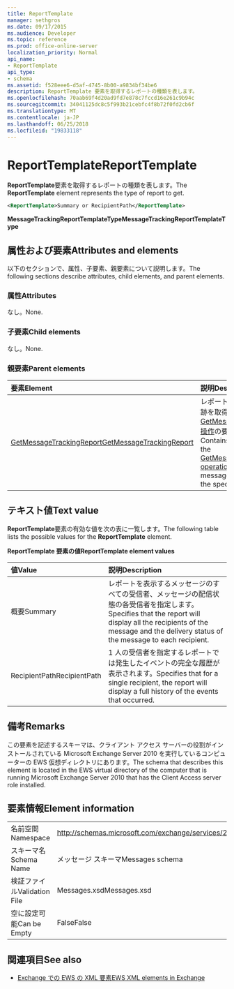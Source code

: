 ```yaml
---
title: ReportTemplate
manager: sethgros
ms.date: 09/17/2015
ms.audience: Developer
ms.topic: reference
ms.prod: office-online-server
localization_priority: Normal
api_name:
- ReportTemplate
api_type:
- schema
ms.assetid: f528eee6-d5af-4745-8b00-a9834bf34be6
description: ReportTemplate 要素を取得するレポートの種類を表します。
ms.openlocfilehash: 70aab69f4d20ad9fd7e878c7fccd16e261c9b94c
ms.sourcegitcommit: 34041125dc8c5f993b21cebfc4f8b72f0fd2cb6f
ms.translationtype: MT
ms.contentlocale: ja-JP
ms.lasthandoff: 06/25/2018
ms.locfileid: "19833118"
---
```

# <a name="reporttemplate"></a><span data-ttu-id="ce0a9-103">ReportTemplate</span><span class="sxs-lookup"><span data-stu-id="ce0a9-103">ReportTemplate</span></span>

<span data-ttu-id="ce0a9-104">**ReportTemplate**要素を取得するレポートの種類を表します。</span><span class="sxs-lookup"><span data-stu-id="ce0a9-104">The **ReportTemplate** element represents the type of report to get.</span></span> 
  
```xml
<ReportTemplate>Summary or RecipientPath</ReportTemplate>
```

 <span data-ttu-id="ce0a9-105">**MessageTrackingReportTemplateType**</span><span class="sxs-lookup"><span data-stu-id="ce0a9-105">**MessageTrackingReportTemplateType**</span></span>
## <a name="attributes-and-elements"></a><span data-ttu-id="ce0a9-106">属性および要素</span><span class="sxs-lookup"><span data-stu-id="ce0a9-106">Attributes and elements</span></span>

<span data-ttu-id="ce0a9-107">以下のセクションで、属性、子要素、親要素について説明します。</span><span class="sxs-lookup"><span data-stu-id="ce0a9-107">The following sections describe attributes, child elements, and parent elements.</span></span>
  
### <a name="attributes"></a><span data-ttu-id="ce0a9-108">属性</span><span class="sxs-lookup"><span data-stu-id="ce0a9-108">Attributes</span></span>

<span data-ttu-id="ce0a9-109">なし。</span><span class="sxs-lookup"><span data-stu-id="ce0a9-109">None.</span></span>
  
### <a name="child-elements"></a><span data-ttu-id="ce0a9-110">子要素</span><span class="sxs-lookup"><span data-stu-id="ce0a9-110">Child elements</span></span>

<span data-ttu-id="ce0a9-111">なし。</span><span class="sxs-lookup"><span data-stu-id="ce0a9-111">None.</span></span>
  
### <a name="parent-elements"></a><span data-ttu-id="ce0a9-112">親要素</span><span class="sxs-lookup"><span data-stu-id="ce0a9-112">Parent elements</span></span>

|<span data-ttu-id="ce0a9-113">**要素**</span><span class="sxs-lookup"><span data-stu-id="ce0a9-113">**Element**</span></span>|<span data-ttu-id="ce0a9-114">**説明**</span><span class="sxs-lookup"><span data-stu-id="ce0a9-114">**Description**</span></span>|
|:-----|:-----|
|[<span data-ttu-id="ce0a9-115">GetMessageTrackingReport</span><span class="sxs-lookup"><span data-stu-id="ce0a9-115">GetMessageTrackingReport</span></span>](getmessagetrackingreport.md) <br/> |<span data-ttu-id="ce0a9-116">レポートを指定した ID の追跡を取得するために[GetMessageTrackingReport 操作](getmessagetrackingreport-operation.md)の要求が含まれています</span><span class="sxs-lookup"><span data-stu-id="ce0a9-116">Contains the request for the [GetMessageTrackingReport operation](getmessagetrackingreport-operation.md) to retrieve the full message tracking report for the specified ID.</span></span>  <br/> |
   
## <a name="text-value"></a><span data-ttu-id="ce0a9-117">テキスト値</span><span class="sxs-lookup"><span data-stu-id="ce0a9-117">Text value</span></span>

<span data-ttu-id="ce0a9-118">**ReportTemplate**要素の有効な値を次の表に一覧します。</span><span class="sxs-lookup"><span data-stu-id="ce0a9-118">The following table lists the possible values for the **ReportTemplate** element.</span></span> 
  
<span data-ttu-id="ce0a9-119">**ReportTemplate 要素の値**</span><span class="sxs-lookup"><span data-stu-id="ce0a9-119">**ReportTemplate element values**</span></span>

|<span data-ttu-id="ce0a9-120">**値**</span><span class="sxs-lookup"><span data-stu-id="ce0a9-120">**Value**</span></span>|<span data-ttu-id="ce0a9-121">**説明**</span><span class="sxs-lookup"><span data-stu-id="ce0a9-121">**Description**</span></span>|
|:-----|:-----|
|<span data-ttu-id="ce0a9-122">概要</span><span class="sxs-lookup"><span data-stu-id="ce0a9-122">Summary</span></span>  <br/> |<span data-ttu-id="ce0a9-123">レポートを表示するメッセージのすべての受信者、メッセージの配信状態の各受信者を指定します。</span><span class="sxs-lookup"><span data-stu-id="ce0a9-123">Specifies that the report will display all the recipients of the message and the delivery status of the message to each recipient.</span></span>  <br/> |
|<span data-ttu-id="ce0a9-124">RecipientPath</span><span class="sxs-lookup"><span data-stu-id="ce0a9-124">RecipientPath</span></span>  <br/> |<span data-ttu-id="ce0a9-125">1 人の受信者を指定するレポートでは発生したイベントの完全な履歴が表示されます。</span><span class="sxs-lookup"><span data-stu-id="ce0a9-125">Specifies that for a single recipient, the report will display a full history of the events that occurred.</span></span>  <br/> |
   
## <a name="remarks"></a><span data-ttu-id="ce0a9-126">備考</span><span class="sxs-lookup"><span data-stu-id="ce0a9-126">Remarks</span></span>

<span data-ttu-id="ce0a9-127">この要素を記述するスキーマは、クライアント アクセス サーバーの役割がインストールされている Microsoft Exchange Server 2010 を実行しているコンピューターの EWS 仮想ディレクトリにあります。</span><span class="sxs-lookup"><span data-stu-id="ce0a9-127">The schema that describes this element is located in the EWS virtual directory of the computer that is running Microsoft Exchange Server 2010 that has the Client Access server role installed.</span></span>
  
## <a name="element-information"></a><span data-ttu-id="ce0a9-128">要素情報</span><span class="sxs-lookup"><span data-stu-id="ce0a9-128">Element information</span></span>

|||
|:-----|:-----|
|<span data-ttu-id="ce0a9-129">名前空間</span><span class="sxs-lookup"><span data-stu-id="ce0a9-129">Namespace</span></span>  <br/> |http://schemas.microsoft.com/exchange/services/2006/messages  <br/> |
|<span data-ttu-id="ce0a9-130">スキーマ名</span><span class="sxs-lookup"><span data-stu-id="ce0a9-130">Schema Name</span></span>  <br/> |<span data-ttu-id="ce0a9-131">メッセージ スキーマ</span><span class="sxs-lookup"><span data-stu-id="ce0a9-131">Messages schema</span></span>  <br/> |
|<span data-ttu-id="ce0a9-132">検証ファイル</span><span class="sxs-lookup"><span data-stu-id="ce0a9-132">Validation File</span></span>  <br/> |<span data-ttu-id="ce0a9-133">Messages.xsd</span><span class="sxs-lookup"><span data-stu-id="ce0a9-133">Messages.xsd</span></span>  <br/> |
|<span data-ttu-id="ce0a9-134">空に設定可能</span><span class="sxs-lookup"><span data-stu-id="ce0a9-134">Can be Empty</span></span>  <br/> |<span data-ttu-id="ce0a9-135">False</span><span class="sxs-lookup"><span data-stu-id="ce0a9-135">False</span></span>  <br/> |
   
## <a name="see-also"></a><span data-ttu-id="ce0a9-136">関連項目</span><span class="sxs-lookup"><span data-stu-id="ce0a9-136">See also</span></span>



- [<span data-ttu-id="ce0a9-137">Exchange での EWS の XML 要素</span><span class="sxs-lookup"><span data-stu-id="ce0a9-137">EWS XML elements in Exchange</span></span>](ews-xml-elements-in-exchange.md)

